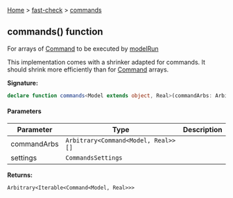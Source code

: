 [Home](/) &gt; [fast-check](../fast-check.md) &gt; [commands](commands_4.md)

## commands() function

For arrays of [Command](Command.md) to be executed by [modelRun](modelRun.md)

This implementation comes with a shrinker adapted for commands. It should shrink more efficiently than  for [Command](Command.md) arrays.

<b>Signature:</b>

```typescript
declare function commands<Model extends object, Real>(commandArbs: Arbitrary<Command<Model, Real>>[], settings?: CommandsSettings): Arbitrary<Iterable<Command<Model, Real>>>;
```

#### Parameters

|  Parameter | Type | Description |
|  --- | --- | --- |
|  commandArbs | <code>Arbitrary&lt;Command&lt;Model, Real&gt;&gt;[]</code> |  |
|  settings | <code>CommandsSettings</code> |  |

<b>Returns:</b>

`Arbitrary<Iterable<Command<Model, Real>>>`

